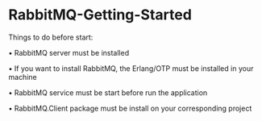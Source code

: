 # RabbitMQ-Getting-Started

Things to do before start:

•	RabbitMQ server must be installed

•	If you want to install RabbitMQ, the Erlang/OTP must be installed  in your machine

•	RabbitMQ service must be start before run the application

•	RabbitMQ.Client package must be install on your corresponding project
